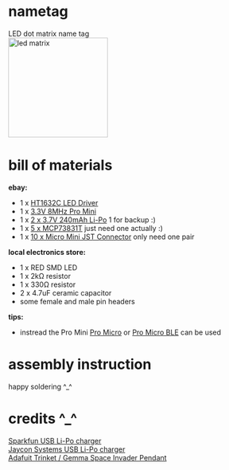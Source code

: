 nametag
=======

LED dot matrix name tag <br>
<img src="http://www.adafruit.com/images/970x728/959-00.jpg" alt="led matrix" height="200px">

bill of materials
=================
**ebay:**
* 1 x [HT1632C LED Driver](http://www.ebay.com/itm/251685195429) <br>
* 1 x [3.3V 8MHz Pro Mini](http://www.ebay.com/itm/231368307663) <br>
* 1 x [2 x 3.7V 240mAh Li-Po](http://www.ebay.com/itm/271631717682) 1 for backup :) <br>
* 1 x [5 x MCP73831T](http://www.ebay.com/itm/251610085563) just need one actually :) <br>
* 1 x [10 x Micro Mini JST Connector](http://www.ebay.com/itm/271631717682161344644655) only need one pair <br>

**local electronics store:**
* 1 x RED SMD LED
* 1 x 2kΩ resistor
* 1 x 330Ω resistor
* 2 x 4.7uF ceramic capacitor
* some female and male pin headers

**tips:**
* instread the Pro Mini [Pro Micro](http://www.ebay.com/itm/140972980117) or [Pro Micro BLE](http://www.ebay.com/itm/251696382555) can be used

assembly instruction
====================
happy soldering ^_^

credits ^_^
===========
[Sparkfun USB Li-Po charger](https://www.sparkfun.com/products/10217) <br>
[Jaycon Systems USB Li-Po charger](http://www.jayconsystems.com/micro-usb-lipo-charger-mcp73831.html) <br>
[Adafuit Trinket / Gemma Space Invader Pendant](https://learn.adafruit.com/trinket-slash-gemma-space-invader-pendant/wirin) <br>
